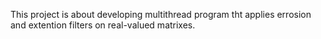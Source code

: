 This project is about developing multithread program tht applies errosion and extention filters on real-valued matrixes. 
